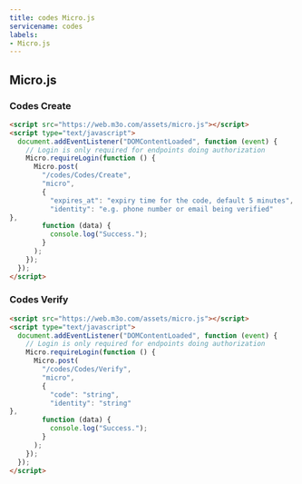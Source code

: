 ```yaml
---
title: codes Micro.js
servicename: codes
labels: 
- Micro.js
---
```


## Micro.js


### Codes Create
<!-- We use the request body description here as endpoint descriptions are not
being lifted correctly from the proto by the openapi spec generator -->

```html
<script src="https://web.m3o.com/assets/micro.js"></script>
<script type="text/javascript">
  document.addEventListener("DOMContentLoaded", function (event) {
    // Login is only required for endpoints doing authorization
    Micro.requireLogin(function () {
      Micro.post(
        "/codes/Codes/Create",
        "micro",
        {
          "expires_at": "expiry time for the code, default 5 minutes",
          "identity": "e.g. phone number or email being verified"
},
        function (data) {
          console.log("Success.");
        }
      );
    });
  });
</script>
```


### Codes Verify
<!-- We use the request body description here as endpoint descriptions are not
being lifted correctly from the proto by the openapi spec generator -->

```html
<script src="https://web.m3o.com/assets/micro.js"></script>
<script type="text/javascript">
  document.addEventListener("DOMContentLoaded", function (event) {
    // Login is only required for endpoints doing authorization
    Micro.requireLogin(function () {
      Micro.post(
        "/codes/Codes/Verify",
        "micro",
        {
          "code": "string",
          "identity": "string"
},
        function (data) {
          console.log("Success.");
        }
      );
    });
  });
</script>
```


